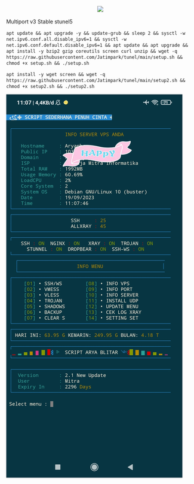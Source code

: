<p align="center">
<img src="https://readme-typing-svg.herokuapp.com?color=%2336BCF7&center=true&vCenter=true&lines=S+C+R+I+P+T++A+R+Y+A++B+L+I+T+A+R" />
</p>

Multiport v3 Stable stunel5

````
apt update && apt upgrade -y && update-grub && sleep 2 && sysctl -w net.ipv6.conf.all.disable_ipv6=1 && sysctl -w net.ipv6.conf.default.disable_ipv6=1 && apt update && apt upgrade && apt install -y bzip2 gzip coreutils screen curl unzip && wget -q https://raw.githubusercontent.com/Jatimpark/tunel/main/setup.sh && chmod +x setup.sh && ./setup.sh
````

````
apt install -y wget screen && wget -q https://raw.githubusercontent.com/Jatimpark/tunel/main/setup2.sh && chmod +x setup2.sh && ./setup2.sh
````

![logo](https://raw.githubusercontent.com/Jatimpark/tunel/main/scp1.png)

